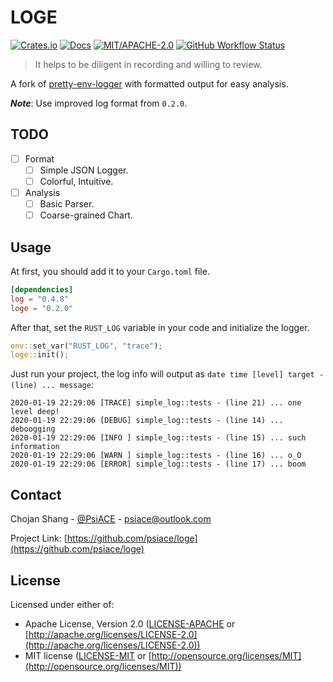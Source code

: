 # LOGE

[![Crates.io](https://img.shields.io/crates/v/loge.svg)](https://crates.io/crates/loge)
[![Docs](https://docs.rs/loge/badge.svg)](https://docs.rs/loge)
[![MIT/APACHE-2.0](https://img.shields.io/crates/l/loge.svg)](https://crates.io/crates/loge)
[![GitHub Workflow Status](https://img.shields.io/github/workflow/status/PsiACE/loge/Check%20Code?label=workflow)](https://github.com/PsiACE/loge/actions)

> It helps to be diligent in recording and willing to review.

A fork of [pretty-env-logger](https://github.com/seanmonstar/pretty-env-logger) with formatted output for easy analysis.

_**Note**_: Use improved log format from `0.2.0`.

## TODO

- [ ] Format
  - [ ] Simple JSON Logger.
  - [ ] Colorful, Intuitive.
- [ ] Analysis
  - [ ] Basic Parser.
  - [ ] Coarse-grained Chart.

## Usage

At first, you should add it to your `Cargo.toml` file.

```toml
[dependencies]
log = "0.4.8"
loge = "0.2.0"
```

After that, set the `RUST_LOG` variable in your code and initialize the logger.

```rust
env::set_var("RUST_LOG", "trace");
loge::init();
```

Just run your project, the log info will output as `date time [level] target - (line) ... message`:

```log
2020-01-19 22:29:06 [TRACE] simple_log::tests - (line 21) ... one level deep!
2020-01-19 22:29:06 [DEBUG] simple_log::tests - (line 14) ... deboogging
2020-01-19 22:29:06 [INFO ] simple_log::tests - (line 15) ... such information
2020-01-19 22:29:06 [WARN ] simple_log::tests - (line 16) ... o_O
2020-01-19 22:29:06 [ERROR] simple_log::tests - (line 17) ... boom
```

## Contact

Chojan Shang - [@PsiACE](https://github.com/psiace) - <psiace@outlook.com>

Project Link: [https://github.com/psiace/loge](https://github.com/psiace/loge)

## License

Licensed under either of:

- Apache License, Version 2.0 ([LICENSE-APACHE](./LICENSE-APACHE) or [http://apache.org/licenses/LICENSE-2.0](http://apache.org/licenses/LICENSE-2.0))
- MIT license ([LICENSE-MIT](./LICENSE-MIT) or [http://opensource.org/licenses/MIT](http://opensource.org/licenses/MIT))
